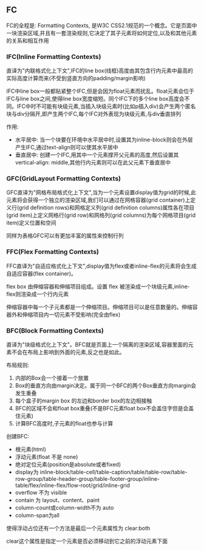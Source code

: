 ## FC
FC的全程是: Formatting Contexts, 是W3C CSS2.1规范的一个概念。它是页面中一块渲染区域,并且有一套渲染规则,它决定了其子元素将如何定位,以及和其他元素的关系和相互作用

### IFC(Inline Formatting Contexts)
直译为"内联格式化上下文",IFC的line box(线框)高度由其包含行内元素中最高的实际高度计算而来(不受到竖直方向的padding/margin影响)

IFC中line box一般都贴紧整个IFC,但是会因为float元素而扰乱。float元素会位于IFC与line box之间,使得line box宽度缩短。同个IFC下的多个line box高度会不同。IFC中时不可能有块级元素,当插入块级元素时(比如p插入div)会产生两个匿名块与div分隔开,即产生两个IFC,每个IFC对外表现为块级元素,与div垂直排列

作用:
- 水平居中: 当一个块要在环境中水平居中时,设置其为inline-block则会在外层产生IFC,通过text-align则可以使其水平居中
- 垂直居中: 创建一个IFC,用其中一个元素撑开父元素的高度,然后设置其vertical-align: middle,其他行内元素则可以在此父元素下垂直居中

### GFC(GridLayout Formatting Contexts)
GFC直译为"网格布局格式化上下文",当为一个元素设置display值为grid的时候,此元素将会获得一个独立的渲染区域,我们可以通过在网格容器(grid container)上定义行(grid definition rows)和网格定义列(grid definition columns)属性各在项目(grid item)上定义网格行(grid row)和网格列(grid columns)为每个网格项目(grid item)定义位置和空间

同样为表格GFC可以有更加丰富的属性来控制行列
### FFC(Flex Formatting Contexts)
FFC直译为"自适应格式化上下文",display值为flex或者inline-flex的元素将会生成自适应容器(flex container)。

flex box 由伸缩容器和伸缩项目组成。设置 flex 被渲染成一个块级元素,inline-flex则渲染成一个行内元素

伸缩容器中每一个子元素都是一个伸缩项目。伸缩项目可以是任意数量的。伸缩容器外和伸缩项目内一切元素不受影响(完全由flex)


### BFC(Block Formatting Contexts)
直译为"块级格式化上下文"。BFC就是页面上一个隔离的渲染区域,容器里面的元素不会在布局上影响到外面的元素,反之也是如此。

布局规则:
1. 内部的Box会一个接着一个放置
2. Box的垂直方向由margin决定。属于同一个BFC的两个Box垂直方向margin会发生重叠
3. 每个盒子的margin box 的左边和border box的左边相接触
4. BFC的区域不会和float box重叠(不是BFC元素float box不会盖住字但是会盖住元素)
5. 计算BFC高度时,子元素的float也参与计算

创建BFC:
- 根元素(html)
- 浮动元素(float 不是 none)
- 绝对定位元素(position是absolute或者fixed)
- display为 inline-block/table-cell/table-caption/table/table-row/table-row-group/table-header-group/table-footer-group/inline-table/flex/inline-flex/flow-root/grid/inline-grid
- overflow 不为 visible
- contain 为 layout、content、paint
- column-count或column-width不为 auto
- column-span为all

使得浮动占位还有一个方法是最后一个元素属性为 clear:both

clear这个属性是指定一个元素是否必须移动到它之前的浮动元素下面